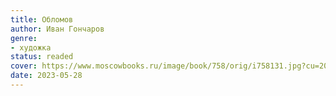 ```yaml
---
title: Обломов
author: Иван Гончаров
genre:
- художка
status: readed
cover: https://www.moscowbooks.ru/image/book/758/orig/i758131.jpg?cu=20220812130501
date: 2023-05-28
---
```


